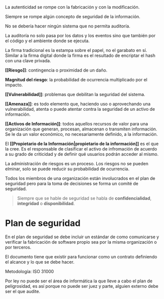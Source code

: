 La autenticidad se rompe con la fabricación y con la modificación.

Siempre se rompe algún concepto de seguridad de la información.

No se debería hacer ningún sistema que no permita auditoría.

La auditoría no solo pasa por los datos y los eventos sino que también por el código y el ambiente donde se ejecuta.

La firma tradicional es la estampa sobre el papel, no el garabato en sí. Similar a la firma digital donde la firma es el resultado de encriptar el hash con una clave privada.

**[[Riesgo]]**: contingencia o proximidad de un daño.

**Magnitud del riesgo**: la probabilidad de ocurrencia multiplicado por el impacto.

**[[Vulnerabilidad]]**: problemas que debilitan la seguridad del sistema. 

**[[Amenaza]]**: es todo elemento que, haciendo uso o aprovechando una vulnerabilidad, atenta o puede atentar contra la seguridad de un activo de información.

**[[Activos de Información]]**: todos aquellos recursos de valor para una organización que generan, procesan, almacenan o transmiten información. Se le da un valor económico, no necesariamente definido, a la información.

El **[[Propietario de la Información|propietario de la información]]** es el que la cree. Es el responsable de clasificar el activo de infromación de acuerdo a su grado de criticidad y de definir qué usuarios podrán acceder al mismo.

La administración de riesgos es un proceso. Los riesgos no se pueden elminar, solo se puede reducir su probabilidad de ocurrencia.

Todos los miembros de una organización están involucrados en el plan de seguridad pero para la toma de decisiones se forma un comité de seguridad.

> Siempre que se hable de seguridad se habla de **confidencialidad**, **integridad** o **disponibilidad**.

# Plan de seguridad 
En el plan de seguridad se debe incluir un estándar de como comunicarse y verificar la fabricación de software propio sea por la misma organización o por terceros.

El documento tiene que existir para funcionar como un contrato definiendo el alcance y lo que se debe hacer.

Metodología: ISO 31000

Por ley no puede ser el área de informática la que lleve a cabo el plan de peligrosidad, es así porque no puede ser juez y parte, alguien externo debe ser el que audite.


